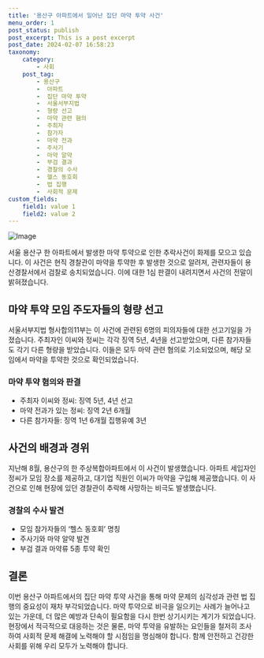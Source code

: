 ```yaml
---
title: '용산구 아파트에서 일어난 집단 마약 투약 사건'
menu_order: 1
post_status: publish
post_excerpt: This is a post excerpt
post_date: 2024-02-07 16:58:23
taxonomy:
    category:
        - 사회
    post_tag:
        - 용산구
        -  아파트
        -  집단 마약 투약
        -  서울서부지법
        -  형량 선고
        -  마약 관련 혐의
        -  주최자
        -  참가자
        -  마약 전과
        -  주사기
        -  마약 알약
        -  부검 결과
        -  경찰의 수사
        -  헬스 동호회
        -  법 집행
        -  사회적 문제
custom_fields:
    field1: value 1
    field2: value 2
---
```


![Image](https://imgnews.pstatic.net/image/020/2024/02/07/0003547055_001_20240207135601030.jpg?type=w647)


서울 용산구 한 아파트에서 발생한 마약 투약으로 인한 추락사건이 화제를 모으고 있습니다. 이 사건은 현직 경찰관이 마약을 투약한 후 발생한 것으로 알려져, 관련자들이 용산경찰서에서 검찰로 송치되었습니다. 이에 대한 1심 판결이 내려지면서 사건의 전말이 밝혀졌습니다.

## 마약 투약 모임 주도자들의 형량 선고

서울서부지법 형사합의11부는 이 사건에 관련된 6명의 피의자들에 대한 선고기일을 가졌습니다. 주최자인 이씨와 정씨는 각각 징역 5년, 4년을 선고받았으며, 다른 참가자들도 각기 다른 형량을 받았습니다. 이들은 모두 마약 관련 혐의로 기소되었으며, 해당 모임에서 마약을 투약한 것으로 확인되었습니다.

### 마약 투약 혐의와 판결

- 주최자 이씨와 정씨: 징역 5년, 4년 선고
- 마약 전과가 있는 정씨: 징역 2년 6개월
- 다른 참가자들: 징역 1년 6개월 집행유예 3년

## 사건의 배경과 경위

지난해 8월, 용산구의 한 주상복합아파트에서 이 사건이 발생했습니다. 아파트 세입자인 정씨가 모임 장소를 제공하고, 대기업 직원인 이씨가 마약을 구입해 제공했습니다. 이 사건으로 인해 현장에 있던 경찰관이 추락해 사망하는 비극도 발생했습니다.

### 경찰의 수사 발견

- 모임 참가자들의 ‘헬스 동호회’ 명칭
- 주사기와 마약 알약 발견
- 부검 결과 마약류 5종 투약 확인

## 결론

이번 용산구 아파트에서의 집단 마약 투약 사건을 통해 마약 문제의 심각성과 관련 법 집행의 중요성이 재차 부각되었습니다. 마약 투약으로 비극을 일으키는 사례가 늘어나고 있는 가운데, 더 많은 예방과 단속이 필요함을 다시 한번 상기시키는 계기가 되었습니다. 현장에서 적극적으로 대응하는 것은 물론, 마약 투약을 유발하는 요인들을 철저히 조사하여 사회적 문제 해결에 노력해야 할 시점임을 명심해야 합니다. 함께 안전하고 건강한 사회를 위해 우리 모두가 노력해야 합니다.
